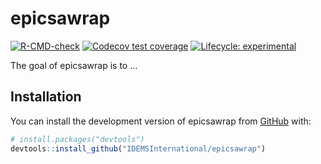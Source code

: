 
<!-- README.md is generated from README.Rmd. Please edit that file -->

# epicsawrap

<!-- badges: start -->

[![R-CMD-check](https://github.com/IDEMSInternational/epicsawrap/workflows/R-CMD-check/badge.svg)](https://github.com/IDEMSInternational/epicsawrap/actions)
[![Codecov test
coverage](https://codecov.io/gh/IDEMSInternational/epicsawrap/branch/main/graph/badge.svg)](https://app.codecov.io/gh/IDEMSInternational/epicsawrap?branch=main)
[![Lifecycle:
experimental](https://img.shields.io/badge/lifecycle-experimental-orange.svg)](https://lifecycle.r-lib.org/articles/stages.html#experimental)
<!-- badges: end -->

The goal of epicsawrap is to …

## Installation

You can install the development version of epicsawrap from
[GitHub](https://github.com/) with:

``` r
# install.packages("devtools")
devtools::install_github("IDEMSInternational/epicsawrap")
```
